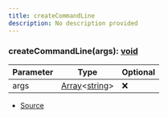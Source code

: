 ```yaml
---
title: createCommandLine
description: No description provided
---
```



### createCommandLine(args): [void](https://developer.mozilla.org/en-US/docs/Web/JavaScript/Reference/Global_Objects/undefined)

| Parameter | Type | Optional |
| ----------- | ----------- | ----------- |
| args | [Array](https://developer.mozilla.org/en-US/docs/Web/JavaScript/Reference/Global_Objects/Array)\<[string](https://developer.mozilla.org/en-US/docs/Web/JavaScript/Reference/Global_Objects/String)> | ❌ |


- [Source](https://github.com/neplextech/micro-docgen/blob/0a3a2574da6de7199a2316a00abcd9d9f17c69a7/src/cli/index.ts#L5)